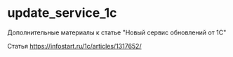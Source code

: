# update_service_1c
Дополнительные материалы к статье "Новый сервис обновлений от 1С"

Статья https://infostart.ru/1c/articles/1317652/
